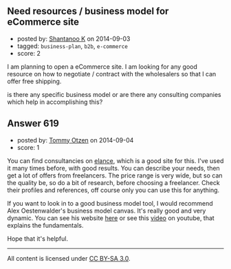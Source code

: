 ## Need resources / business model for eCommerce site

- posted by: [Shantanoo K](https://stackexchange.com/users/3066417/shantanoo-k) on 2014-09-03
- tagged: `business-plan`, `b2b`, `e-commerce`
- score: 2

I am planning to open a eCommerce site. I am looking for any good resource on how to negotiate / contract with the wholesalers so that I can offer free shipping.

is there any specific business model or are there any consulting companies which help in accomplishing this?


## Answer 619

- posted by: [Tommy Otzen](https://stackexchange.com/users/4026382/tommy-otzen) on 2014-09-04
- score: 1

<p>You can find consultancies on <a href="https://www.elance.com/" rel="nofollow">elance</a>, which is a good site for this. I've used it many times before, with good results. You can describe your needs, then get a lot of offers from freelancers. The price range is very wide, but so can the quality be, so do a bit of research, before choosing a freelancer. Check their profiles and references, off course only you can use this for anything.</p>

<p>If you want to look in to a good business model tool, I would recommend Alex Oestenwalder's business model canvas. It's really good and very dynamic. You can see his website <a href="http://businessmodelgeneration.com/canvas/bmc" rel="nofollow">here</a> or see this <a href="https://www.youtube.com/watch?v=ynQasjpBTCk" rel="nofollow">video</a> on youtube, that explains the fundamentals.</p>

<p>Hope that it's helpful.</p>




---

All content is licensed under [CC BY-SA 3.0](https://creativecommons.org/licenses/by-sa/3.0/).
